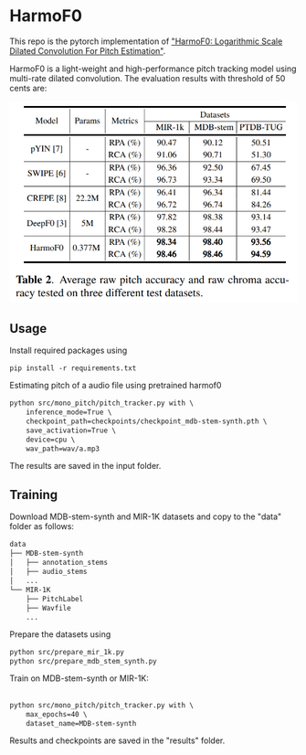 # HarmoF0 

This repo is the  pytorch implementation of ["HarmoF0: Logarithmic Scale Dilated Convolution For Pitch Estimation"](https://arxiv.org/abs/2205.01019). 

HarmoF0 is a light-weight and high-performance pitch tracking model using multi-rate dilated convolution. The evaluation results with threshold of 50 cents are:
  
![ ](img/table2.png)

## Usage

Install required packages using

```
pip install -r requirements.txt
```

Estimating pitch of a audio file using pretrained harmof0

```
python src/mono_pitch/pitch_tracker.py with \
    inference_mode=True \
    checkpoint_path=checkpoints/checkpoint_mdb-stem-synth.pth \
    save_activation=True \
    device=cpu \
    wav_path=wav/a.mp3
```
The results are saved in the input folder.

## Training

Download MDB-stem-synth and MIR-1K datasets and copy to the "data" folder as follows:

```
data
├── MDB-stem-synth
│   ├── annotation_stems
│   ├── audio_stems
│   ...
└── MIR-1K
    ├── PitchLabel
    ├── Wavfile
    ...
```


Prepare the datasets using

```
python src/prepare_mir_1k.py
python src/prepare_mdb_stem_synth.py
```

Train on MDB-stem-synth or MIR-1K:

```

python src/mono_pitch/pitch_tracker.py with \
    max_epochs=40 \
    dataset_name=MDB-stem-synth

```

Results and checkpoints are saved in the "results" folder.





